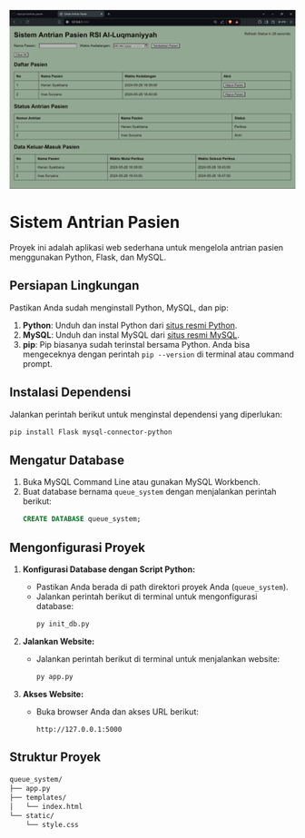 ![alt text](https://github.com/masrupin/antrian_pasien/blob/main/Screenshot%202024-05-28%20184018.png?raw=true)
# Sistem Antrian Pasien

Proyek ini adalah aplikasi web sederhana untuk mengelola antrian pasien menggunakan Python, Flask, dan MySQL.

## Persiapan Lingkungan

Pastikan Anda sudah menginstall Python, MySQL, dan pip:

1. **Python**: Unduh dan instal Python dari [situs resmi Python](https://www.python.org/downloads/).
2. **MySQL**: Unduh dan instal MySQL dari [situs resmi MySQL](https://dev.mysql.com/downloads/installer/).
3. **pip**: Pip biasanya sudah terinstal bersama Python. Anda bisa mengeceknya dengan perintah `pip --version` di terminal atau command prompt.

## Instalasi Dependensi

Jalankan perintah berikut untuk menginstal dependensi yang diperlukan:
```bash
pip install Flask mysql-connector-python

```
## Mengatur Database

1. Buka MySQL Command Line atau gunakan MySQL Workbench.
2. Buat database bernama `queue_system` dengan menjalankan perintah berikut:
   ```sql
   CREATE DATABASE queue_system;
   ```

## Mengonfigurasi Proyek

1. **Konfigurasi Database dengan Script Python:**
   - Pastikan Anda berada di path direktori proyek Anda (`queue_system`).
   - Jalankan perintah berikut di terminal untuk mengonfigurasi database:
     ```bash
     py init_db.py
     ```

2. **Jalankan Website:**
   - Jalankan perintah berikut di terminal untuk menjalankan website:
     ```bash
     py app.py
     ```

3. **Akses Website:**
   - Buka browser Anda dan akses URL berikut:
     ```
     http://127.0.0.1:5000
     ```

## Struktur Proyek

```plaintext
queue_system/
├── app.py
├── templates/
│   └── index.html
└── static/
    └── style.css

```


